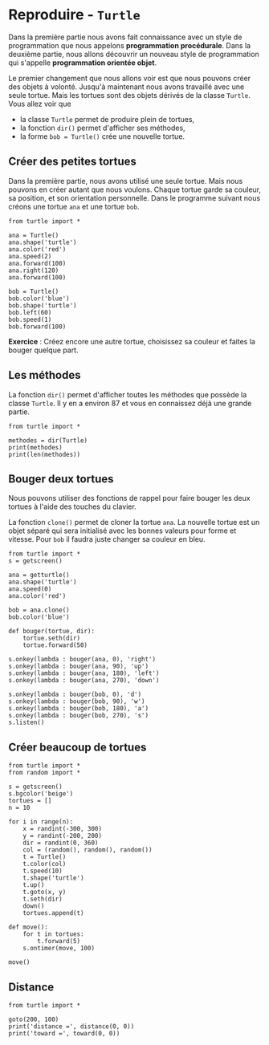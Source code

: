 # Reproduire - `Turtle`

Dans la première partie nous avons fait connaissance avec un style de programmation que nous appelons **programmation procédurale**. Dans la deuxième partie, nous allons découvrir un nouveau style de programmation qui s'appelle **programmation orientée objet**.

Le premier changement que nous allons voir est que nous pouvons créer des objets à volonté. Jusqu'à maintenant nous avons travaillé avec une seule tortue.
Mais les tortues sont des objets dérivés de la classe `Turtle`. Vous allez voir que

- la classe `Turtle` permet de produire plein de tortues,
- la fonction `dir()` permet d'afficher ses méthodes,
- la forme `bob = Turtle()` crée une nouvelle tortue.

## Créer des petites tortues

Dans la première partie, nous avons utilisé une seule tortue. Mais nous pouvons en créer autant que nous voulons. Chaque tortue garde sa couleur, sa position, et son orientation personnelle. Dans le programme suivant nous créons une tortue `ana` et une tortue `bob`.

```{codeplay}
from turtle import *

ana = Turtle()
ana.shape('turtle')
ana.color('red')
ana.speed(2)
ana.forward(100)
ana.right(120)
ana.forward(100)

bob = Turtle()
bob.color('blue')
bob.shape('turtle')
bob.left(60)
bob.speed(1)
bob.forward(100)
```

**Exercice** : Créez encore une autre tortue, choisissez sa couleur et faites la bouger quelque part.

## Les méthodes

La fonction `dir()` permet d'afficher toutes les méthodes que possède la classe `Turtle`. Il y en a environ 87 et vous en connaissez déjà une grande partie.

```{codeplay}
from turtle import *

methodes = dir(Turtle)
print(methodes)
print(len(methodes))
```

## Bouger deux tortues

Nous pouvons utiliser des fonctions de rappel pour faire bouger les deux tortues à l'aide des touches du clavier.

La fonction `clone()` permet de cloner la tortue `ana`. La nouvelle tortue est un objet séparé qui sera initialisé avec les bonnes valeurs pour forme et vitesse. Pour `bob` il faudra juste changer sa couleur en bleu.

```{codeplay}
from turtle import *
s = getscreen()

ana = getturtle()
ana.shape('turtle')
ana.speed(0)
ana.color('red')

bob = ana.clone()
bob.color('blue')

def bouger(tortue, dir):
    tortue.seth(dir)
    tortue.forward(50)
    
s.onkey(lambda : bouger(ana, 0), 'right')
s.onkey(lambda : bouger(ana, 90), 'up')
s.onkey(lambda : bouger(ana, 180), 'left')
s.onkey(lambda : bouger(ana, 270), 'down')

s.onkey(lambda : bouger(bob, 0), 'd')
s.onkey(lambda : bouger(bob, 90), 'w')
s.onkey(lambda : bouger(bob, 180), 'a')
s.onkey(lambda : bouger(bob, 270), 's')
s.listen()
```

## Créer beaucoup de tortues

```{codeplay}
from turtle import *
from random import *

s = getscreen()
s.bgcolor('beige')
tortues = []
n = 10

for i in range(n):
    x = randint(-300, 300)
    y = randint(-200, 200)
    dir = randint(0, 360)
    col = (random(), random(), random())
    t = Turtle()
    t.color(col)
    t.speed(10)
    t.shape('turtle')
    t.up()
    t.goto(x, y)
    t.seth(dir)
    down()
    tortues.append(t)

def move():
    for t in tortues:
        t.forward(5)
    s.ontimer(move, 100)
        
move()
```

## Distance


```{codeplay}
from turtle import *

goto(200, 100)
print('distance =', distance(0, 0))
print('toward =', toward(0, 0))
```
